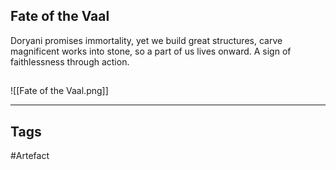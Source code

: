 ## Fate of the Vaal
Doryani promises immortality, yet we build great structures, carve magnificent works into stone, so a part of us lives onward.
A sign of faithlessness through action.
## 
![[Fate of the Vaal.png]]

---
## Tags
#Artefact